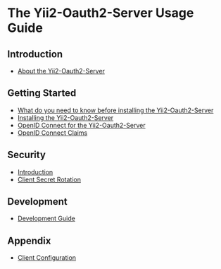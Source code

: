 The Yii2-Oauth2-Server Usage Guide
==================================

Introduction
------------
* [About the Yii2-Oauth2-Server](intro-about-yii2-oauth2-server.md)

Getting Started
---------------
* [What do you need to know before installing the Yii2-Oauth2-Server](start-prerequisites.md)
* [Installing the Yii2-Oauth2-Server](start-installation.md)
* [OpenID Connect for the Yii2-Oauth2-Server](start-openid-connect.md)
* [OpenID Connect Claims](start-openid-connect-claims.md)

Security
--------
* [Introduction](security-introduction.md)
* [Client Secret Rotation](security-client-secret-rotation.md)

Development
-----------
* [Development Guide](../internals/README.md)

Appendix
--------
* [Client Configuration](appendix-client-configuration.md)
